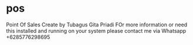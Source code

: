 # pos
 Point Of Sales
Create by Tubagus Gita Priadi
FOr more information or need this installed and running on your system
please contact me via Whatsapp +6285776298695
